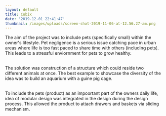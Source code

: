```yaml
---
layout: default
title: Cubix
date: '2019-12-01 22:41:47'
thumbnail: /images/uploads/screen-shot-2019-11-06-at-12.56.27-am.png
---
```

The aim of the project was to include pets (specifically small) within the owner's lifestyle. Pet negligence is a serious issue catching pace in urban areas where life is too fast paced to share time with others (including pets). This leads to a stressful enviornment for pets to grow healthy. 

<br>The solution was construction of a structure which could reside two different animals at once. The best example to showcase the diversity of the idea was to build an aquarium with a guine pig cage. 

<br> To include the pets (product) as an impoortant part of the owners daily life, idea of modular design was integrated in the design during the design process. This allowed the product to attach drawers and baskets via sliding mechanism.
